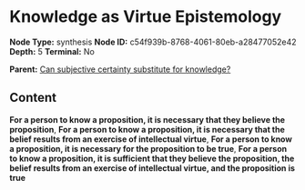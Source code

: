 # Knowledge as Virtue Epistemology

**Node Type:** synthesis
**Node ID:** c54f939b-8768-4061-80eb-a28477052e42
**Depth:** 5
**Terminal:** No

**Parent:** [Can subjective certainty substitute for knowledge?](can-subjective-certainty-substitute-for-knowledge-antithesis-fd918762-a0ff-4765-b83b-724efb54a8c0.md)

## Content

**For a person to know a proposition, it is necessary that they believe the proposition**, **For a person to know a proposition, it is necessary that the belief results from an exercise of intellectual virtue**, **For a person to know a proposition, it is necessary for the proposition to be true**, **For a person to know a proposition, it is sufficient that they believe the proposition, the belief results from an exercise of intellectual virtue, and the proposition is true**
